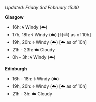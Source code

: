 *Updated: Friday 3rd February 15:30*

**Glasgow**

* 16h: :cyclone: Windy (:cloud:)
* 17h, 18h: :cyclone: Windy (:cloud:) [:cyclone:(:partly_sunny:) as of 10h]
* 19h, 20h: :cyclone: Windy (:cloud:) [:cloud: as of 10h]
* 21h - 23h: :cloud: Cloudy
* 0h - 3h: :cyclone: Windy (:cloud:)

**Edinburgh**

* 16h - 18h: :cyclone: Windy (:cloud:)
* 19h, 20h: :cyclone: Windy (:cloud:) [:cloud: as of 10h]
* 21h - 3h: :cloud: Cloudy
